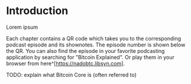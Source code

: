 # Introduction

Lorem ipsum

Each chapter contains a QR code which takes you to the corresponding podcast episode and its shownotes. The episode number is shown below the QR. You can also find the episode in your favorite podcasting application by searching for "Bitcoin Explained". Or play them in your browser from here^[<https://nadobtc.libsyn.com>].

TODO: explain what Bitcoin Core is (often referred to)
